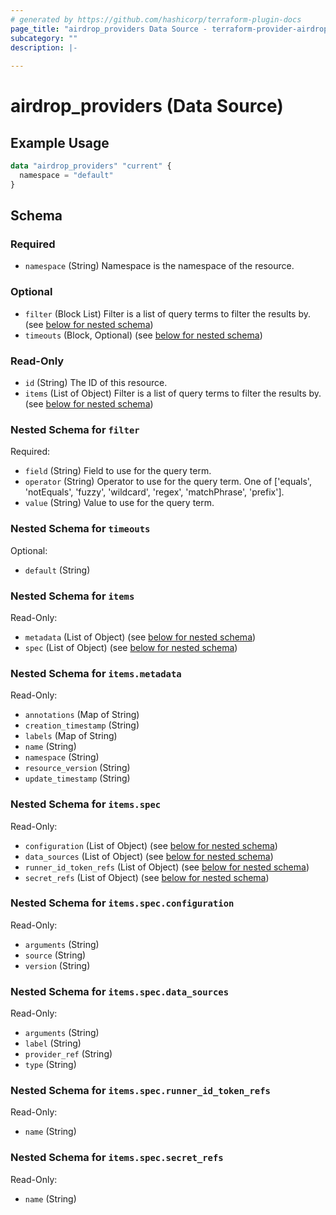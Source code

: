 ```yaml
---
# generated by https://github.com/hashicorp/terraform-plugin-docs
page_title: "airdrop_providers Data Source - terraform-provider-airdrop"
subcategory: ""
description: |-
  
---
```


# airdrop_providers (Data Source)



## Example Usage

```terraform
data "airdrop_providers" "current" {
  namespace = "default"
}
```

<!-- schema generated by tfplugindocs -->
## Schema

### Required

- `namespace` (String) Namespace is the namespace of the resource.

### Optional

- `filter` (Block List) Filter is a list of query terms to filter the results by. (see [below for nested schema](#nestedblock--filter))
- `timeouts` (Block, Optional) (see [below for nested schema](#nestedblock--timeouts))

### Read-Only

- `id` (String) The ID of this resource.
- `items` (List of Object) Filter is a list of query terms to filter the results by. (see [below for nested schema](#nestedatt--items))

<a id="nestedblock--filter"></a>
### Nested Schema for `filter`

Required:

- `field` (String) Field to use for the query term.
- `operator` (String) Operator to use for the query term. One of ['equals', 'notEquals', 'fuzzy', 'wildcard', 'regex', 'matchPhrase', 'prefix'].
- `value` (String) Value to use for the query term.


<a id="nestedblock--timeouts"></a>
### Nested Schema for `timeouts`

Optional:

- `default` (String)


<a id="nestedatt--items"></a>
### Nested Schema for `items`

Read-Only:

- `metadata` (List of Object) (see [below for nested schema](#nestedobjatt--items--metadata))
- `spec` (List of Object) (see [below for nested schema](#nestedobjatt--items--spec))

<a id="nestedobjatt--items--metadata"></a>
### Nested Schema for `items.metadata`

Read-Only:

- `annotations` (Map of String)
- `creation_timestamp` (String)
- `labels` (Map of String)
- `name` (String)
- `namespace` (String)
- `resource_version` (String)
- `update_timestamp` (String)


<a id="nestedobjatt--items--spec"></a>
### Nested Schema for `items.spec`

Read-Only:

- `configuration` (List of Object) (see [below for nested schema](#nestedobjatt--items--spec--configuration))
- `data_sources` (List of Object) (see [below for nested schema](#nestedobjatt--items--spec--data_sources))
- `runner_id_token_refs` (List of Object) (see [below for nested schema](#nestedobjatt--items--spec--runner_id_token_refs))
- `secret_refs` (List of Object) (see [below for nested schema](#nestedobjatt--items--spec--secret_refs))

<a id="nestedobjatt--items--spec--configuration"></a>
### Nested Schema for `items.spec.configuration`

Read-Only:

- `arguments` (String)
- `source` (String)
- `version` (String)


<a id="nestedobjatt--items--spec--data_sources"></a>
### Nested Schema for `items.spec.data_sources`

Read-Only:

- `arguments` (String)
- `label` (String)
- `provider_ref` (String)
- `type` (String)


<a id="nestedobjatt--items--spec--runner_id_token_refs"></a>
### Nested Schema for `items.spec.runner_id_token_refs`

Read-Only:

- `name` (String)


<a id="nestedobjatt--items--spec--secret_refs"></a>
### Nested Schema for `items.spec.secret_refs`

Read-Only:

- `name` (String)
